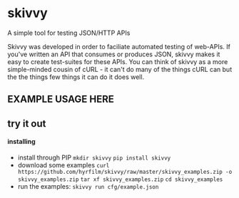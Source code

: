 # skivvy
A simple tool for testing JSON/HTTP APIs

Skivvy was developed in order to faciliate automated testing of web-APIs. If you've written an API that consumes or
produces JSON, skivvy makes it easy to create test-suites for these APIs.
You can think of skivvy as a more simple-minded cousin of cURL - it can't do many of the things cURL can but the the
things few things it can do it does well.

## EXAMPLE USAGE HERE

## try it out
#### installing
* install through PIP
```mkdir skivvy```
``pip install skivvy``
* download some examples
```curl https://github.com/hyrfilm/skivvy/raw/master/skivvy_examples.zip -o skivvy_examples.zip```
``tar xf skivvy_examples.zip``
```cd skivvy_examples```
* run the examples: ```skivvy run cfg/example.json```
